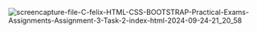 ![screencapture-file-C-felix-HTML-CSS-BOOTSTRAP-Practical-Exams-Assignments-Assignment-3-Task-2-index-html-2024-09-24-21_20_58](https://github.com/user-attachments/assets/9854d749-e1b1-4785-9615-ecebd84ace73)
